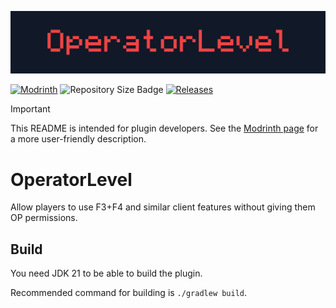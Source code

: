 ![Banner](/assets/operatorlevel-banner.svg)

[![Modrinth](https://img.shields.io/modrinth/dt/MowAmAh0?style=for-the-badge&logo=modrinth&labelColor=%23111827&color=%23ef4444)](https://modrinth.com/plugin/operatorlevel)
![Repository Size Badge](https://img.shields.io/github/repo-size/fabianmakila/operatorlevel?style=for-the-badge&labelColor=%23111827&color=%23ef4444)
[![Releases](https://img.shields.io/github/v/release/fabianmakila/operatorlevel?include_prereleases&style=for-the-badge&labelColor=%23111827&color=%23ef4444)](https://github.com/fabianmakila/operatorlevel/releases)

> [!IMPORTANT]
> This README is intended for plugin developers. See the [Modrinth page](https://modrinth.com/plugin/operatorlevel) for a more user-friendly description.

# OperatorLevel

Allow players to use F3+F4 and similar client features without giving them OP permissions.

## Build
You need JDK 21 to be able to build the plugin.

Recommended command for building is `./gradlew build`.

